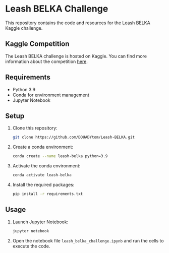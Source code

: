 # Leash BELKA Challenge

This repository contains the code and resources for the Leash BELKA Kaggle challenge.

## Kaggle Competition

The Leash BELKA challenge is hosted on Kaggle. You can find more information about the competition [here](https://www.kaggle.com/competitions/leash-BELKA).

## Requirements

- Python 3.9
- Conda for environment management
- Jupyter Notebook

## Setup

1. Clone this repository:

    ```bash
    git clone https://github.com/DOUADYtom/Leash-BELKA.git
    ```

2. Create a conda environment:

    ```bash
    conda create --name leash-belka python=3.9
    ```

3. Activate the conda environment:

    ```bash
    conda activate leash-belka
    ```

4. Install the required packages:

    ```bash
    pip install -r requirements.txt
    ```

## Usage

1. Launch Jupyter Notebook:

    ```bash
    jupyter notebook
    ```

2. Open the notebook file `leash_belka_challenge.ipynb` and run the cells to execute the code.